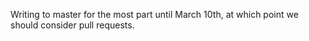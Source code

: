 Writing to master for the most part until March 10th, at which point we should consider pull requests.
